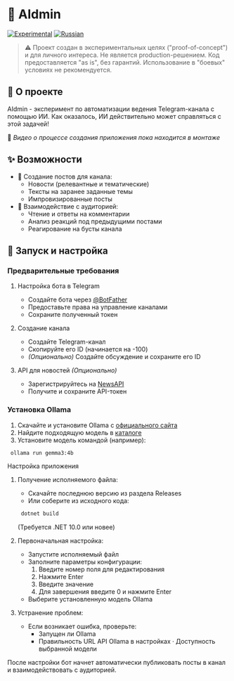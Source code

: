# 🤖 AIdmin

[![Experimental](https://img.shields.io/badge/Status-Experimental-orange.svg)](https://github.com/wfuctalsoft/aidmin)
[![Russian](https://img.shields.io/badge/Language-Russian-blue.svg)](https://github.com/wfuctalsoft/aidmin)

> ⚠️ Проект создан в экспериментальных целях ("proof-of-concept") и для личного интереса. Не является production-решением. Код предоставляется "as is", без гарантий. Использование в "боевых" условиях не рекомендуется.

## 📖 О проекте

AIdmin - эксперимент по автоматизации ведения Telegram-канала с помощью ИИ. 
Как оказалось, ИИ действительно может справляться с этой задачей!

🎥 *Видео о процессе создания приложения пока находится в монтаже*

## ✨ Возможности

- 📝 Создание постов для канала:
  - Новости (релевантные и тематические)
  - Тексты на заранее заданные темы
  - Импровизированные посты
- 💬 Взаимодействие с аудиторией:
  - Чтение и ответы на комментарии
  - Анализ реакций под предыдущими постами
  - Реагирование на бусты канала

## 🚀 Запуск и настройка

### Предварительные требования

1. Настройка бота в Telegram
   - Создайте бота через [@BotFather](https://t.me/botfather)
   - Предоставьте права на управление каналами
   - Сохраните полученный токен
   
2. Создание канала
   - Создайте Telegram-канал
   - Скопируйте его ID (начинается на -100)
   - *(Опционально)* Создайте обсуждение и сохраните его ID

3. API для новостей *(Опционально)*
   - Зарегистрируйтесь на [NewsAPI](https://newsapi.org/)
   - Получите и сохраните API-токен

### Установка Ollama

1. Скачайте и установите Ollama с [официального сайта](https://ollama.com)
2. Найдите подходящую модель в [каталоге](https://ollama.com/search)
3. Установите модель командой (например):
  ``` bash
   ollama run gemma3:4b
  ```
Настройка приложения

1. Получение исполняемого файла:
   - Скачайте последнюю версию из раздела Releases
   - Или соберите из исходного кода:
    ``` bash
     dotnet build
    ```
     
     (Требуется .NET 10.0 или новее)
2. Первоначальная настройка:
   - Запустите исполняемый файл
   - Заполните параметры конфигурации:
     1. Введите номер поля для редактирования
     2. Нажмите Enter
     3. Введите значение
     4. Для завершения введите 0 и нажмите Enter
   - Выберите установленную модель Ollama
3. Устранение проблем:
   - Если возникает ошибка, проверьте:
     - Запущен ли Ollama
     - Правильность URL API Ollama в настройках
     · Доступность выбранной модели

После настройки бот начнет автоматически публиковать посты в канал и взаимодействовать с аудиторией.
